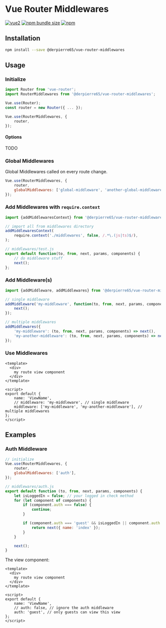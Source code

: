 # Vue Router Middlewares

[![vue2](https://img.shields.io/badge/vue-2.x-brightgreen.svg)](https://vuejs.org/)
[![npm bundle size](https://img.shields.io/bundlephobia/min/@derpierre65/vue-router-middlewares)](https://www.npmjs.com/package/@derpierre65/vue-router-middlewares)
[![npm](https://img.shields.io/npm/dw/@derpierre65/vue-router-middlewares)](https://www.npmjs.com/package/@derpierre65/vue-router-middlewares)

## Installation

```bash
npm install --save @derpierre65/vue-router-middlewares
```

## Usage

### Initialize

```js
import Router from 'vue-router';
import RouterMiddlewares from '@derpierre65/vue-router-middlewares';

Vue.use(Router);
const router = new Router({ ... });

Vue.use(RouterMiddlewares, {
    router,
});
```

#### Options

TODO

### Global Middlewares

Global Middlewares called on every route change.

```js
Vue.use(RouterMiddlewares, {
    router,
    globalMiddlewares: ['global-middleware', 'another-global-middleware'],
});
```

### Add Middlewares with `require.context`

```js
import {addMiddlewaresContext} from '@derpierre65/vue-router-middlewares';

// import all from middlewares directory
addMiddlewaresContext(
	require.context('./middlewares', false, /.*\.(js|ts)$/),
);

// middlewares/test.js
export default function(to, from, next, params, components) {
    // do middleware stuff
    next();
};
```

### Add Middleware(s)

```js
import {addMiddleware, addMiddlewares} from '@derpierre65/vue-router-middlewares';

// single middleware
addMiddleware('my-middleware', function(to, from, next, params, components) {
    next();
});

// multiple middlewares
addMiddlewares({
    'my-middleware': (to, from, next, params, components) => next(),
    'my-another-middleware': (to, from, next, params, components) => next(),
});
```

### Use Middlewares

```vue
<template>
  <div>
    my route view component
  </div>
</template>

<script>
export default {
    name: 'ViewName',
    // middleware: 'my-middleware', // single middleware
    middleware: ['my-middleware', 'my-another-middleware'], // multiple middlewares
};
</script>
```

## Examples

### Auth Middleware

```js
// initialize
Vue.use(RouterMiddlewares, {
    router,
    globalMiddlewares: ['auth'],
});

// middlewares/auth.js
export default function (to, from, next, params, components) {
	let isLoggedIn = false; // your logged in check method
    for (let component of components) {
        if (component.auth === false) {
            continue;
        }

        if (component.auth === 'guest' && isLoggedIn || component.auth !== 'guest' && !isLoggedIn) {
            return next({ name: 'index' });
        }
    }

    next();
}
```

The view component:

```vue
<template>
  <div>
    my route view component
  </div>
</template>

<script>
export default {
    name: 'ViewName',
    // auth: false, // ignore the auth middleware
    auth: 'guest', // only guests can view this view
};
</script>
```